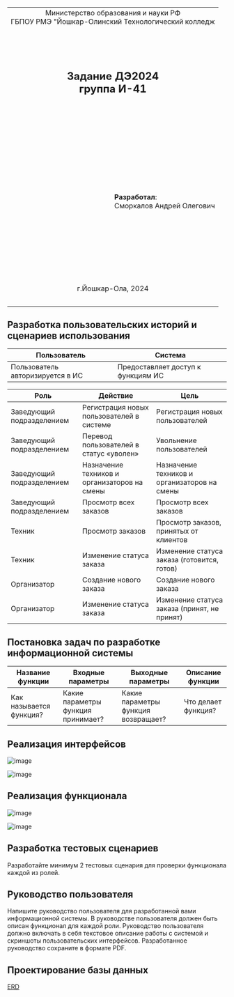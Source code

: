 <table style="width: 100%;">
  <tr>
    <td style="text-align: center; border: none;"> 
      Министерство образования и науки РФ <br/>
      ГБПОУ РМЭ "Йошкар-Олинский Технологический колледж 
    </td>
  </tr>
  <tr>
    <td style="text-align: center; border: none; height: 15em;">
      <h2>
        Задание ДЭ2024 <br/>
        группа И-41
      </h2>
    </td>
  </tr>
  <tr>
    <td style="text-align: right; border: none; height: 20em;">
      <div style="float: right;" align="left">
        <b>Разработал</b>: <br/>
        Сморкалов Андрей Олегович <br/>
      </div>
    </td>
  </tr>
  <tr>
    <td style="text-align: center; border: none; height: 5em;">
      г.Йошкар-Ола, 2024
    </td>
  </tr>
</table>

## Разработка пользовательских историй и сценариев использования

Пользователь | Система
-------------|--------
 Пользователь авторизируется в ИС | Предоставляет доступ к функциям ИС

Роль | Действие | Цель
-----|----------|-----
Заведующий подразделением | Регистрация новых пользователей в системе | Регистрация новых пользователей
Заведующий подразделением | Перевод пользователей в статус «уволен» | Увольнение пользователей
Заведующий подразделением | Назначение техников и организаторов на смены | Назначение техников и организаторов на смены
Заведующий подразделением | Просмотр всех заказов | Просмотр всех заказов
Техник | Просмотр заказов | Просмотр заказов, принятых от клиентов
Техник | Изменение статуса заказа | Изменение статуса заказа (готовится, готов)
Организатор | Создание нового заказа | Создание нового заказа
Организатор | Изменение статуса заказа | Изменение статуса заказа (принят, не принят)

## Постановка задач по разработке информационной системы

Название функции | Входные параметры | Выходные параметры | Описание функции
-----------------|-------------------|----------|--------
Как называется функция? | Какие параметры функция принимает? | Какие параметры функция возвращает? | Что делает функция?

## Реализация интерфейсов

![image](/image/)

![image](/image/)

## Реализация функционала

![image](/image/)

![image](/image/)

## Разработка тестовых сценариев

Разработайте минимум 2 тестовых сценария для проверки функционала каждой из ролей.

## Руководство пользователя

Напишите руководство пользователя для разработанной вами информационной системы. В руководстве пользователя должен быть описан функционал для каждой роли. Руководство пользователя должно включать в себя текстовое описание работы с системой и скриншоты пользовательских интерфейсов. Разработанное руководство сохраните в формате PDF.

## Проектирование базы данных

[ERD](/ERD/ERD_de2024.pdf)